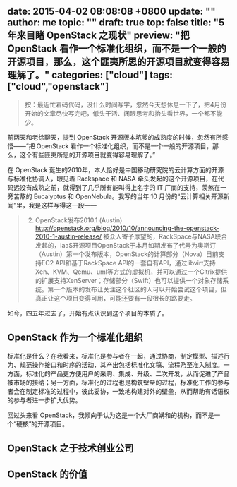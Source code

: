 date: 2015-04-02 08:08:08 +0800
update: ""
author: me
topic: ""
draft: true
top: false
title: "5年来目睹 OpenStack 之现状"
preview: "把 OpenStack 看作一个标准化组织，而不是一个一般的开源项目，那么，这个匪夷所思的开源项目就变得容易理解了。"
categories: ["cloud"]
tags: ["cloud","openstack"]
---

> 按：最近忙着码代码，没什么时间写字，忽然今天想休息一下了，把4月份开始的文章尽快写完吧，低头干活、闭眼思考和抬头看世界，一个都不能少。

前两天和老徐聊天，提到 OpenStack 开源版本坑爹的成熟度的时候，忽然有所感悟——“把 OpenStack 看作一个标准化组织，而不是一个一般的开源项目，那么，这个有些匪夷所思的开源项目就变得容易理解了。”

在 OpenStack 诞生的2010年，本人恰好是中国移动研究院的云计算方面的开源与标准化协调人，眼见着 Rackspace 和 NASA 牵头发起的这个开源项目，在代码远没有成熟之前，就得到了几乎所有能叫得上名字的 IT 厂商的支持，羡煞在一旁苦熬的 Eucalyptus 和 OpenNebula。我写的当年 10 月份的“云计算相关开源新闻”里，我是这样写得这一段——

> 2. OpenStack发布2010.1 (Austin)
> http://openstack.org/blog/2010/10/announcing-the-openstack-2010-1-austin-release/
> 被众人寄予厚望的，RackSpace与NASA联合发起的，IaaS开源项目OpenStack于本月如期发布了代号为奥斯汀（Austin）第一个发布版本，OpenStack的计算部分（Nova）目前支持EC2 API和基于RackSpace API的一套自有API，通过libvirt支持Xen、KVM、Qemu、uml等方式的虚拟机，并可以通过一个Citrix提供的扩展支持XenServer；存储部分（Swift）也可以提供一个对象存储系统。第一个版本的发布让关注这个社区的人可以开始尝试这个项目，但真正让这个项目变得可用，可能还要有一段很长的路要走。

如今，四五年过去了，开始有点认识到这个项目的本质了。

## OpenStack 作为一个标准化组织

标准化是什么？在我看来，标准化是参与者在一起，通过协商，制定模型、描述行为、规范操作接口和时序的活动，其产出包括标准化文稿、流程乃至准入制度。一方面，标准化的产品更方便用户的采购、集成、升级、二次开发，从而促进了产品被市场的接纳；另一方面，标准化的过程也是构筑壁垒的过程，标准化工作的参与者会在制定标准的过程中，彼此妥协，一致地构建对外的壁垒，从而帮助有话语权的参与者进一步扩大优势。

回过头来看 OpenStack，我倾向于认为这是一个大厂商媾和的机构，而不是一个“硬核”的开源项目。


## OpenStack 之于技术创业公司

## OpenStack 的价值

